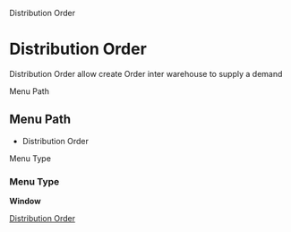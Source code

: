 
Distribution Order
# Distribution Order


Distribution Order allow create Order inter warehouse to supply a demand 

Menu Path
## Menu Path



- Distribution Order

Menu Type
### Menu Type

**Window**


[Distribution Order](../../window-distribution-order.md)